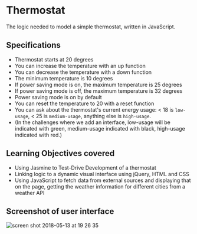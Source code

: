 # Thermostat

The logic needed to model a simple thermostat, written in JavaScript.


## Specifications

* Thermostat starts at 20 degrees
* You can increase the temperature with an up function
* You can decrease the temperature with a down function
* The minimum temperature is 10 degrees
* If power saving mode is on, the maximum temperature is 25 degrees
* If power saving mode is off, the maximum temperature is 32 degrees
* Power saving mode is on by default
* You can reset the temperature to 20 with a reset function
* You can ask about the thermostat's current energy usage: < 18 is `low-usage`, < 25 is `medium-usage`, anything else is `high-usage`.
* (In the challenges where we add an interface, low-usage will be indicated with green, medium-usage indicated with black, high-usage indicated with red.)



## Learning Objectives covered

* Using Jasmine to Test-Drive Development of a thermostat
* Linking logic to a dynamic visual interface using jQuery, HTML and CSS
* Using JavaScript to fetch data from external sources and displaying that on the page, getting the weather information for different cities from a weather API



## Screenshot of user interface


![screen shot 2018-05-13 at 19 26 35](https://user-images.githubusercontent.com/33669463/39970454-baf1ced8-56e3-11e8-9537-9c9081aabd47.png)
